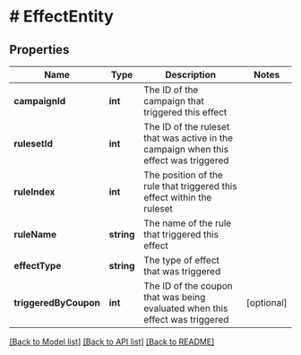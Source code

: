 # # EffectEntity

## Properties

Name | Type | Description | Notes
------------ | ------------- | ------------- | -------------
**campaignId** | **int** | The ID of the campaign that triggered this effect | 
**rulesetId** | **int** | The ID of the ruleset that was active in the campaign when this effect was triggered | 
**ruleIndex** | **int** | The position of the rule that triggered this effect within the ruleset | 
**ruleName** | **string** | The name of the rule that triggered this effect | 
**effectType** | **string** | The type of effect that was triggered | 
**triggeredByCoupon** | **int** | The ID of the coupon that was being evaluated when this effect was triggered | [optional] 

[[Back to Model list]](../../README.md#documentation-for-models) [[Back to API list]](../../README.md#documentation-for-api-endpoints) [[Back to README]](../../README.md)


